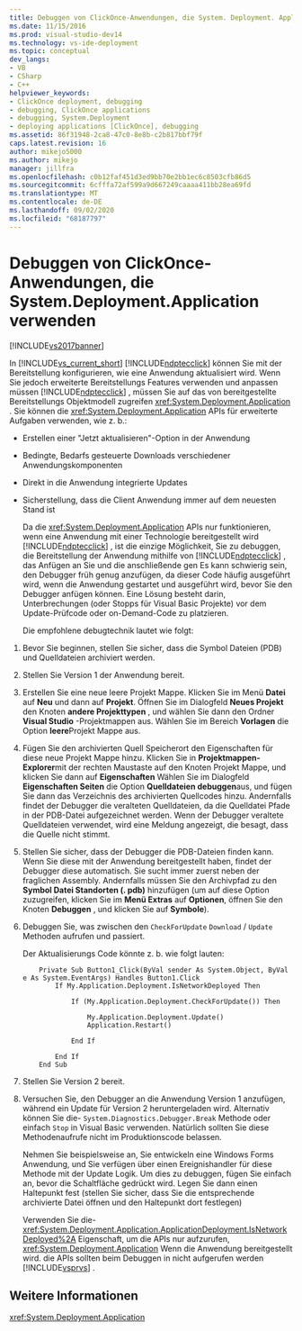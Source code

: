 ```yaml
---
title: Debuggen von ClickOnce-Anwendungen, die System. Deployment. Application verwenden | Microsoft-Dokumentation
ms.date: 11/15/2016
ms.prod: visual-studio-dev14
ms.technology: vs-ide-deployment
ms.topic: conceptual
dev_langs:
- VB
- CSharp
- C++
helpviewer_keywords:
- ClickOnce deployment, debugging
- debugging, ClickOnce applications
- debugging, System.Deployment
- deploying applications [ClickOnce], debugging
ms.assetid: 86f31948-2ca8-47c0-8e8b-c2b817bbf79f
caps.latest.revision: 16
author: mikejo5000
ms.author: mikejo
manager: jillfra
ms.openlocfilehash: c0b12faf451d3ed9bb70e2bb1ec6c8503cfb86d5
ms.sourcegitcommit: 6cfffa72af599a9d667249caaaa411bb28ea69fd
ms.translationtype: MT
ms.contentlocale: de-DE
ms.lasthandoff: 09/02/2020
ms.locfileid: "68187797"
---
```

# <a name="debugging-clickonce-applications-that-use-systemdeploymentapplication"></a>Debuggen von ClickOnce-Anwendungen, die System.Deployment.Application verwenden
[!INCLUDE[vs2017banner](../includes/vs2017banner.md)]

In [!INCLUDE[vs_current_short](../includes/vs-current-short-md.md)] [!INCLUDE[ndptecclick](../includes/ndptecclick-md.md)] können Sie mit der Bereitstellung konfigurieren, wie eine Anwendung aktualisiert wird. Wenn Sie jedoch erweiterte Bereitstellungs Features verwenden und anpassen müssen [!INCLUDE[ndptecclick](../includes/ndptecclick-md.md)] , müssen Sie auf das von bereitgestellte Bereitstellungs Objektmodell zugreifen <xref:System.Deployment.Application> . Sie können die <xref:System.Deployment.Application> APIs für erweiterte Aufgaben verwenden, wie z. b.:  
  
- Erstellen einer "Jetzt aktualisieren"-Option in der Anwendung  
  
- Bedingte, Bedarfs gesteuerte Downloads verschiedener Anwendungskomponenten  
  
- Direkt in die Anwendung integrierte Updates  
  
- Sicherstellung, dass die Client Anwendung immer auf dem neuesten Stand ist  
  
  Da die <xref:System.Deployment.Application> APIs nur funktionieren, wenn eine Anwendung mit einer Technologie bereitgestellt wird [!INCLUDE[ndptecclick](../includes/ndptecclick-md.md)] , ist die einzige Möglichkeit, Sie zu debuggen, die Bereitstellung der Anwendung mithilfe von [!INCLUDE[ndptecclick](../includes/ndptecclick-md.md)] , das Anfügen an Sie und die anschließende gen Es kann schwierig sein, den Debugger früh genug anzufügen, da dieser Code häufig ausgeführt wird, wenn die Anwendung gestartet und ausgeführt wird, bevor Sie den Debugger anfügen können. Eine Lösung besteht darin, Unterbrechungen (oder Stopps für Visual Basic Projekte) vor dem Update-Prüfcode oder on-Demand-Code zu platzieren.  
  
  Die empfohlene debugtechnik lautet wie folgt:  
  
1. Bevor Sie beginnen, stellen Sie sicher, dass die Symbol Dateien (PDB) und Quelldateien archiviert werden.  
  
2. Stellen Sie Version 1 der Anwendung bereit.  
  
3. Erstellen Sie eine neue leere Projekt Mappe. Klicken Sie im Menü **Datei** auf **Neu** und dann auf **Projekt**. Öffnen Sie im Dialogfeld **Neues Projekt** den Knoten **andere Projekttypen** , und wählen Sie dann den Ordner **Visual Studio** -Projektmappen aus. Wählen Sie im Bereich **Vorlagen** die Option **leere**Projekt Mappe aus.  
  
4. Fügen Sie den archivierten Quell Speicherort den Eigenschaften für diese neue Projekt Mappe hinzu. Klicken Sie in **Projektmappen-Explorer**mit der rechten Maustaste auf den Knoten Projekt Mappe, und klicken Sie dann auf **Eigenschaften** Wählen Sie im Dialogfeld **Eigenschaften Seiten** die Option **Quelldateien debuggen**aus, und fügen Sie dann das Verzeichnis des archivierten Quellcodes hinzu. Andernfalls findet der Debugger die veralteten Quelldateien, da die Quelldatei Pfade in der PDB-Datei aufgezeichnet werden. Wenn der Debugger veraltete Quelldateien verwendet, wird eine Meldung angezeigt, die besagt, dass die Quelle nicht stimmt.  
  
5. Stellen Sie sicher, dass der Debugger die PDB-Dateien finden kann. Wenn Sie diese mit der Anwendung bereitgestellt haben, findet der Debugger diese automatisch. Sie sucht immer zuerst neben der fraglichen Assembly. Andernfalls müssen Sie den Archivpfad zu den **Symbol Datei Standorten (. pdb)** hinzufügen (um auf diese Option zuzugreifen, klicken Sie im **Menü Extras** auf **Optionen**, öffnen Sie den Knoten **Debuggen** , und klicken Sie auf **Symbole**).  
  
6. Debuggen Sie, was zwischen den `CheckForUpdate` `Download` / `Update` Methoden aufrufen und passiert.  
  
    Der Aktualisierungs Code könnte z. b. wie folgt lauten:  
  
   ```  
       Private Sub Button1_Click(ByVal sender As System.Object, ByVal e As System.EventArgs) Handles Button1.Click  
           If My.Application.Deployment.IsNetworkDeployed Then  
  
               If (My.Application.Deployment.CheckForUpdate()) Then  
  
                   My.Application.Deployment.Update()  
                   Application.Restart()  
  
               End If  
  
           End If  
       End Sub  
   ```  
  
7. Stellen Sie Version 2 bereit.  
  
8. Versuchen Sie, den Debugger an die Anwendung Version 1 anzufügen, während ein Update für Version 2 heruntergeladen wird. Alternativ können Sie die- `System.Diagnostics.Debugger.Break` Methode oder einfach `Stop` in Visual Basic verwenden. Natürlich sollten Sie diese Methodenaufrufe nicht im Produktionscode belassen.  
  
    Nehmen Sie beispielsweise an, Sie entwickeln eine Windows Forms Anwendung, und Sie verfügen über einen Ereignishandler für diese Methode mit der Update Logik. Um dies zu debuggen, fügen Sie einfach an, bevor die Schaltfläche gedrückt wird. Legen Sie dann einen Haltepunkt fest (stellen Sie sicher, dass Sie die entsprechende archivierte Datei öffnen und den Haltepunkt dort festlegen)  
  
   Verwenden Sie die- <xref:System.Deployment.Application.ApplicationDeployment.IsNetworkDeployed%2A> Eigenschaft, um die APIs nur aufzurufen, <xref:System.Deployment.Application> Wenn die Anwendung bereitgestellt wird. die APIs sollten beim Debuggen in nicht aufgerufen werden [!INCLUDE[vsprvs](../includes/vsprvs-md.md)] .  
  
## <a name="see-also"></a>Weitere Informationen  
 <xref:System.Deployment.Application>
